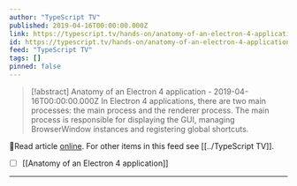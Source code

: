 ```yaml
---
author: "TypeScript TV"
published: 2019-04-16T00:00:00.000Z
link: https://typescript.tv/hands-on/anatomy-of-an-electron-4-application/
id: https://typescript.tv/hands-on/anatomy-of-an-electron-4-application/
feed: "TypeScript TV"
tags: []
pinned: false
---
```

> [!abstract] Anatomy of an Electron 4 application - 2019-04-16T00:00:00.000Z
> In Electron 4 applications, there are two main processes: the main process and the renderer process. The main process is responsible for displaying the GUI, managing BrowserWindow instances and registering global shortcuts.

🔗Read article [online](https://typescript.tv/hands-on/anatomy-of-an-electron-4-application/). For other items in this feed see [[../TypeScript TV]].

- [ ] [[Anatomy of an Electron 4 application]]
- - -

